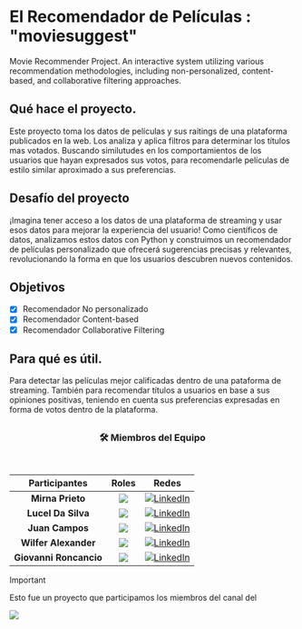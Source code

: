 # El Recomendador de Películas : **"moviesuggest"**
Movie Recommender Project. 
An interactive system utilizing various recommendation methodologies, including non-personalized, content-based, and collaborative filtering approaches.
## Qué hace el proyecto.
Este proyecto toma los datos de películas y sus raitings de una plataforma publicados en la web. Los analiza y aplica filtros para determinar los títulos mas votados. Buscando similutudes en los comportamientos de los usuarios que hayan expresados sus votos, para recomendarle películas de estilo similar aproximado a sus preferencias.

## Desafío del proyecto
¡Imagina tener acceso a los datos de una plataforma de streaming y usar esos datos para mejorar la experiencia del usuario!
Como científicos de datos, analizamos estos datos con Python y construimos un recomendador de películas personalizado que ofrecerá sugerencias precisas y relevantes, revolucionando la forma en que los usuarios descubren nuevos contenidos.

## Objetivos
- [x] Recomendador No personalizado
- [x] Recomendador Content-based
- [X] Recomendador Collaborative Filtering

## Para qué es útil.
Para detectar las películas mejor calificadas dentro de una pataforma de streaming. También para recomendar títulos a usuarios en base a sus opiniones positivas, teniendo en cuenta sus preferencias expresadas en forma de votos dentro de la plataforma.  

## <h3 align="center">🛠️ Miembros del Equipo</h3>
<br>
<div align="center"> 

|Participantes|Roles|Redes|
|:---:|:---:|:---:|
|**Mirna Prieto**|![](https://img.shields.io/badge/DATA%20SCIENTIST-blue?style=for-the-badge)| <a target="_blank" rel="noopener noreferrer" href="https://www.linkedin.com/in/mirna-prieto-990356242/">![LinkedIn](https://img.shields.io/badge/LinkedIn-0077B5?style=for-the-badge&logo=linkedin&logoColor=white)
|**Lucel Da Silva**|![](https://img.shields.io/badge/DATA%20SCIENTIST-blue?style=for-the-badge)| <a target="_blank" rel="noopener noreferrer" href="https://www.linkedin.com/in/jumacaq/">[![LinkedIn](https://img.shields.io/badge/LinkedIn-0077B5?style=for-the-badge&logo=linkedin&logoColor=white)](https://www.linkedin.com/in/luceldasilva/)</a>
|**Juan Campos**|![](https://img.shields.io/badge/DATA%20SCIENTIST-blue?style=for-the-badge)| <a target="_blank" rel="noopener noreferrer" href="https://www.linkedin.com/in/jumacaq/">[![LinkedIn](https://img.shields.io/badge/LinkedIn-0077B5?style=for-the-badge&logo=linkedin&logoColor=white)](https://www.linkedin.com/in/jumacaq/)</a> |
|**Wilfer Alexander**|![](https://img.shields.io/badge/DATA%20SCIENTIST-blue?style=for-the-badge)| <a target="_blank" rel="noopener noreferrer" href="https://www.linkedin.com/in/jumacaq/">[![LinkedIn](https://img.shields.io/badge/LinkedIn-0077B5?style=for-the-badge&logo=linkedin&logoColor=white)](https://www.linkedin.com/in/wilfer-echavarria-bb19191b/)</a> |
|**Giovanni Roncancio**|![](https://img.shields.io/badge/DATA%20SCIENTIST-blue?style=for-the-badge)| <a target="_blank" rel="noopener noreferrer" href="https://www.linkedin.com/in/jumacaq/">[![LinkedIn](https://img.shields.io/badge/LinkedIn-0077B5?style=for-the-badge&logo=linkedin&logoColor=white)](https://www.linkedin.com/in/giovanni-roncancio-ds/)</a> |

</div> 

> [!IMPORTANT]
> Esto fue un proyecto que participamos los miembros del canal del
> 
>[![](https://img.shields.io/youtube/channel/subscribers/UCuerQOTskuNkddcT738357g?style=for-the-badge&logo=youtube&label=Bootcamp%20Xperience)](https://www.youtube.com/@BootcampXperience)
